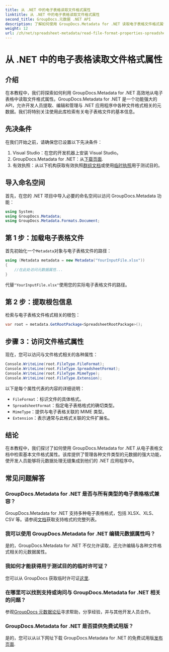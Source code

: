 ```yaml
---
title: 从 .NET 中的电子表格读取文件格式属性
linktitle: 从 .NET 中的电子表格读取文件格式属性
second_title: GroupDocs.元数据 .NET API
description: 了解如何使用 GroupDocs.Metadata for .NET 读取电子表格文件格式属性。通过简单的 API 调用访问文件格式、MIME 类型等。
weight: 12
url: /zh/net/spreadsheet-metadata/read-file-format-properties-spreadsheets/
---
```


# 从 .NET 中的电子表格读取文件格式属性

## 介绍
在本教程中，我们将探索如何利用 GroupDocs.Metadata for .NET 高效地从电子表格中读取文件格式属性。GroupDocs.Metadata for .NET 是一个功能强大的 API，允许开发人员提取、编辑和管理与 .NET 应用程序中各种文件格式相关的元数据。我们将特别关注使用此库检索有关电子表格文件的基本信息。
## 先决条件
在我们开始之前，请确保您已设置以下先决条件：
1. Visual Studio：在您的开发机器上安装 Visual Studio。
2.  GroupDocs.Metadata for .NET：从[下载页面](https://releases.groupdocs.com/metadata/net/).
3. 有效执照：从以下机构获取有效执照[群组文档](https://purchase.groupdocs.com/buy)或使用[临时执照](https://purchase.groupdocs.com/temporary-license/)用于测试目的。

## 导入命名空间
首先，在您的 .NET 项目中导入必要的命名空间以访问 GroupDocs.Metadata 功能：
```csharp
using System;
using GroupDocs.Metadata;
using GroupDocs.Metadata.Formats.Document;
```
## 第 1 步：加载电子表格文件
首先初始化一个`Metadata`对象与电子表格文件的路径：
```csharp
using (Metadata metadata = new Metadata("YourInputFile.xlsx"))
{
    //在此处访问元数据属性...
}
```
代替`"YourInputFile.xlsx"`使用您的实际电子表格文件的路径。
## 第 2 步：提取根包信息
检索与电子表格文件格式相关的根包：
```csharp
var root = metadata.GetRootPackage<SpreadsheetRootPackage>();
```
## 步骤 3：访问文件格式属性
现在，您可以访问与文件格式相关的各种属性：
```csharp
Console.WriteLine(root.FileType.FileFormat);
Console.WriteLine(root.FileType.SpreadsheetFormat);
Console.WriteLine(root.FileType.MimeType);
Console.WriteLine(root.FileType.Extension);
```
以下是每个属性代表的内容的详细说明：
- `FileFormat`：标识文件的具体格式。
- `SpreadsheetFormat`：指定电子表格格式的确切类型。
- `MimeType`：提供与电子表格关联的 MIME 类型。
- `Extension`：表示通常与此格式关联的文件扩展名。

## 结论
在本教程中，我们探讨了如何使用 GroupDocs.Metadata for .NET 从电子表格文档中检索基本文件格式属性。该库提供了管理各种文件类型的元数据的强大功能，使开发人员能够将元数据处理无缝集成到他们的 .NET 应用程序中。

## 常见问题解答
### GroupDocs.Metadata for .NET 是否与所有类型的电子表格格式兼容？
 GroupDocs.Metadata for .NET 支持多种电子表格格式，包括 XLSX、XLS、CSV 等。请参阅[文档](https://tutorials.groupdocs.com/metadata/net/)获取支持格式的完整列表。
### 我可以使用 GroupDocs.Metadata for .NET 编辑元数据属性吗？
是的，GroupDocs.Metadata for .NET 不仅允许读取，还允许编辑与各种文件格式相关的元数据属性。
### 我如何才能获得用于测试目的的临时许可证？
您可以从 GroupDocs 获取临时许可证[这里](https://purchase.groupdocs.com/temporary-license/).
### 在哪里可以找到支持或询问与 GroupDocs.Metadata for .NET 相关的问题？
参观[GroupDocs 元数据论坛](https://forum.groupdocs.com/c/metadata/14)寻求帮助，分享经验，并与其他开发人员合作。
### GroupDocs.Metadata for .NET 是否提供免费试用版？
是的，您可以从以下网址下载 GroupDocs.Metadata for .NET 的免费试用版[发布页面](https://releases.groupdocs.com/).